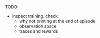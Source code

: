 TODO:
- inspect training. check:
    - why not printing at the end of episode
    - observation space
    - traces and rewards